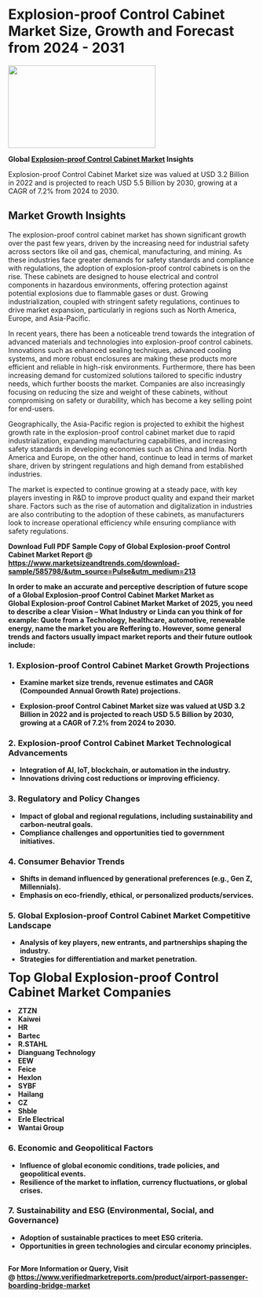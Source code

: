 <H1>Explosion-proof Control Cabinet Market Size, Growth and Forecast from 2024 - 2031</H1><img class="aligncenter size-medium wp-image-584254" src="https://thirdeyenews.in/wp-content/uploads/2024/09/Global-Market-Research-300x168.jpeg" alt="" width="300" height="168" /><p><strong>Global&nbsp;<a href="https://www.marketsizeandtrends.com/download-sample/585798/&amp;utm_source=Pulse&amp;utm_medium=213">Explosion-proof Control Cabinet Market</a> Insights</strong></p><p>Explosion-proof Control Cabinet Market size was valued at USD 3.2 Billion in 2022 and is projected to reach USD 5.5 Billion by 2030, growing at a CAGR of 7.2% from 2024 to 2030.</p><p><h2>Market Growth Insights</h2> <p>The explosion-proof control cabinet market has shown significant growth over the past few years, driven by the increasing need for industrial safety across sectors like oil and gas, chemical, manufacturing, and mining. As these industries face greater demands for safety standards and compliance with regulations, the adoption of explosion-proof control cabinets is on the rise. These cabinets are designed to house electrical and control components in hazardous environments, offering protection against potential explosions due to flammable gases or dust. Growing industrialization, coupled with stringent safety regulations, continues to drive market expansion, particularly in regions such as North America, Europe, and Asia-Pacific.</p> <p><strong></strong></p> <p>In recent years, there has been a noticeable trend towards the integration of advanced materials and technologies into explosion-proof control cabinets. Innovations such as enhanced sealing techniques, advanced cooling systems, and more robust enclosures are making these products more efficient and reliable in high-risk environments. Furthermore, there has been increasing demand for customized solutions tailored to specific industry needs, which further boosts the market. Companies are also increasingly focusing on reducing the size and weight of these cabinets, without compromising on safety or durability, which has become a key selling point for end-users.</p> <p>Geographically, the Asia-Pacific region is projected to exhibit the highest growth rate in the explosion-proof control cabinet market due to rapid industrialization, expanding manufacturing capabilities, and increasing safety standards in developing economies such as China and India. North America and Europe, on the other hand, continue to lead in terms of market share, driven by stringent regulations and high demand from established industries.</p> <p>The market is expected to continue growing at a steady pace, with key players investing in R&D to improve product quality and expand their market share. Factors such as the rise of automation and digitalization in industries are also contributing to the adoption of these cabinets, as manufacturers look to increase operational efficiency while ensuring compliance with safety regulations.</p> <p><strong></p><p><span class=""><strong>Download Full PDF Sample Copy of Global Explosion-proof Control Cabinet Market Report</strong> @ <a href="https://www.marketsizeandtrends.com/download-sample/585798/&amp;utm_source=Pulse&amp;utm_medium=213" target="_blank">https://www.marketsizeandtrends.com/download-sample/585798/&amp;utm_source=Pulse&amp;utm_medium=213</a></span></p><p>In order to make an accurate and perceptive description of future scope of a Global&nbsp;Explosion-proof Control Cabinet Market Market as Global&nbsp;Explosion-proof Control Cabinet Market Market of 2025, you need to describe a clear Vision &ndash; What Industry or Linda can you think of for example: Quote from a Technology, healthcare, automotive, renewable energy, name the market you are Reffering to. However, some general trends and factors usually impact market reports and their future outlook include:</p><h3>1.&nbsp;<strong>Explosion-proof Control Cabinet Market Growth Projections</strong></h3><ul><li>Examine market size trends, revenue estimates and CAGR (Compounded Annual Growth Rate) projections.</li><li><p>Explosion-proof Control Cabinet Market size was valued at USD 3.2 Billion in 2022 and is projected to reach USD 5.5 Billion by 2030, growing at a CAGR of 7.2% from 2024 to 2030.</p></li></ul><h3>2.&nbsp;<strong>Explosion-proof Control Cabinet Market Technological Advancements</strong></h3><ul><li>Integration of AI, IoT, blockchain, or automation in the industry.</li><li>Innovations driving cost reductions or improving efficiency.</li></ul><h3>3.&nbsp;<strong>Regulatory and Policy Changes</strong></h3><ul><li>Impact of global and regional regulations, including sustainability and carbon-neutral goals.</li><li>Compliance challenges and opportunities tied to government initiatives.</li></ul><h3>4.&nbsp;<strong>Consumer Behavior Trends</strong></h3><ul><li>Shifts in demand influenced by generational preferences (e.g., Gen Z, Millennials).</li><li>Emphasis on eco-friendly, ethical, or personalized products/services.</li></ul><h3>5.&nbsp;<strong>Global Explosion-proof Control Cabinet Market Competitive Landscape</strong></h3><ul><li>Analysis of key players, new entrants, and partnerships shaping the industry.</li><li>Strategies for differentiation and market penetration.</li></ul><p data-pm-slice="1 1 []"><span style="color: inherit; font-family: inherit; font-size: 25px;">Top Global Explosion-proof Control Cabinet Market Companies</span></p><div class="" data-test-id=""><p><li>ZTZN</li><li> Kaiwei</li><li> HR</li><li> Bartec</li><li> R.STAHL</li><li> Dianguang Technology</li><li> EEW</li><li> Feice</li><li> Hexlon</li><li> SYBF</li><li> Hailang</li><li> CZ</li><li> Shble</li><li> Erle Electrical</li><li> Wantai Group</li></p></div><h3>6.&nbsp;<strong>Economic and Geopolitical Factors</strong></h3><ul><li>Influence of global economic conditions, trade policies, and geopolitical events.</li><li>Resilience of the market to inflation, currency fluctuations, or global crises.</li></ul><h3>7.&nbsp;<strong>Sustainability and ESG (Environmental, Social, and Governance)</strong></h3><ul><li>Adoption of sustainable practices to meet ESG criteria.</li><li>Opportunities in green technologies and circular economy principles.</li></ul><h2><strong style="font-size: 14px;">For More Information or Query, Visit @&nbsp;</strong><a style="background-color: #ffffff; font-size: 14px;" href="https://www.marketsizeandtrends.com/report/explosion-proof-control-cabinet-market/" target="_blank">https://www.verifiedmarketreports.com/product/airport-passenger-boarding-bridge-market</a></h2>

